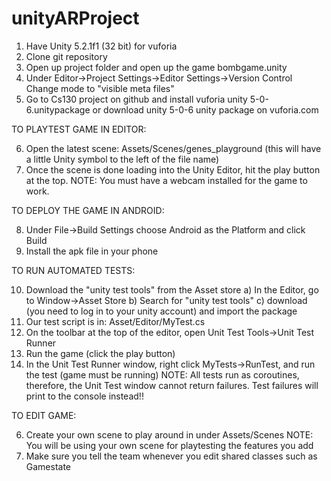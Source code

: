 # unityARProject

1. Have Unity 5.2.1f1 (32 bit) for vuforia
2. Clone git repository
3. Open up project folder and open up the game bombgame.unity
4. Under Editor->Project Settings->Editor Settings->Version Control
      Change mode to "visible meta files"
5. Go to Cs130 project on github and install vuforia unity 5-0-6.unitypackage 
      or download unity 5-0-6 unity package on vuforia.com 

TO PLAYTEST GAME IN EDITOR:

6. Open the latest scene: Assets/Scenes/genes_playground
      (this will have a little Unity symbol to the left of the file name)
7. Once the scene is done loading into the Unity Editor, hit the play button at the top.
      NOTE: You must have a webcam installed for the game to work.

TO DEPLOY THE GAME IN ANDROID:

8. Under File->Build Settings choose Android as the Platform and click Build
9. Install the apk file in your phone

      
TO RUN AUTOMATED TESTS:

10. Download the "unity test tools" from the Asset store
      a) In the Editor, go to Window->Asset Store
      b) Search for "unity test tools"
      c) download (you need to log in to your unity account) and import the package
11. Our test script is in: Asset/Editor/MyTest.cs
12. On the toolbar at the top of the editor, open Unit Test Tools->Unit Test Runner
13. Run the game (click the play button)
14. In the Unit Test Runner window, right click MyTests->RunTest, and run the test (game must be running)
    NOTE: All tests run as coroutines, therefore, the Unit Test window cannot return failures. Test failures will print to the console instead!!

TO EDIT GAME:

6. Create your own scene to play around in under Assets/Scenes
      NOTE: You will be using your own scene for playtesting the features you add
7. Make sure you tell the team whenever you edit shared classes such as Gamestate
